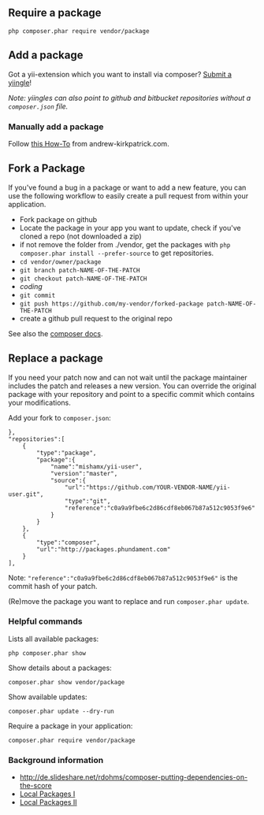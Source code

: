 Require a package
-----------------

`php composer.phar require vendor/package`

Add a package
-------------

Got a yii-extension which you want to install via composer? [Submit a yiingle](http://phundament.com/yiingles/default/submit)!

*Note: yiingles can also point to github and bitbucket repositories without a `composer.json` file.*

### Manually add a package

Follow [this How-To](http://www.andrew-kirkpatrick.com/2012/10/add-a-git-repository-as-a-package-using-composer-for-php/) from andrew-kirkpatrick.com.

Fork a Package
--------------

If you've found a bug in a package or want to add a new feature, you can use the following workflow to easily create a pull request from within your application.

 * Fork package on github
 * Locate the package in your app you want to update, check if you've cloned a repo (not downloaded a zip)
  * if not remove the folder from ./vendor, get the packages with `php composer.phar install --prefer-source` to get repositories.
 * `cd vendor/owner/package`
 * `git branch patch-NAME-OF-THE-PATCH`
 * `git checkout patch-NAME-OF-THE-PATCH` 
 * *coding*
 * `git commit`
 * `git push https://github.com/my-vendor/forked-package patch-NAME-OF-THE-PATCH`
 * create a github pull request to the original repo

See also the [composer docs](http://getcomposer.org/doc/05-repositories.md#vcs).


Replace a package
-----------------

If you need your patch now and can not wait until the package maintainer includes the patch and releases a new version. You can override the original package with your repository and point to a specific commit which contains your modifications.

Add your fork to `composer.json`:

    },
    "repositories":[
        {
            "type":"package",
            "package":{
                "name":"mishamx/yii-user",
                "version":"master",
                "source":{
                    "url":"https://github.com/YOUR-VENDOR-NAME/yii-user.git",
                    "type":"git",
                    "reference":"c0a9a9fbe6c2d86cdf8eb067b87a512c9053f9e6"
                }
            }
        },
        {
            "type":"composer",
            "url":"http://packages.phundament.com"
        }
    ],

Note: `"reference":"c0a9a9fbe6c2d86cdf8eb067b87a512c9053f9e6"` is the commit hash of your patch.

(Re)move the package you want to replace and run `composer.phar update`.


### Helpful commands

Lists all available packages:

`php composer.phar show`

Show details about a packages:

`composer.phar show vendor/package`

Show available updates:

`composer.phar update --dry-run`

Require a package in your application:

`composer.phar require vendor/package`


### Background information
 * http://de.slideshare.net/rdohms/composer-putting-dependencies-on-the-score
 * [Local Packages I](http://marekkalnik.tumblr.com/post/22929686367/composer-installing-package-from-local-git-repository)
 * [Local Packages II](https://groups.google.com/forum/?fromgroups=#!topic/composer-dev/P2ikrm_DFmc)